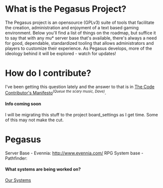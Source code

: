 # What is the Pegasus Project?

The Pegasus project is an opensource (GPLv3) suite of tools that facilitate the creation, administration and enjoyment of a text based gaming environment.  Below you'll find a list of things on the roadmap, but suffice it to say that with any mu* server base that's available, there's always a need for good, dependable, standardized tooling that allows administrators and players to customize their experience.  As Pegasus develops, more of the ideology behind it will be explored - watch for updates!

# How do I contribute?

I've been getting this question lately and the answer to that is in [The Code Contributor's Manifesto](https://github.com/taladan/Pegasus/wiki/Contribute)<sup>_(Queue the scary music, Dave)_</sup>.


#### Info coming soon

I will be migrating this stuff to the project board_settings as I get time.
Some of this may not make the cut.


# Pegasus
Server Base             - Evennia: http://www.evennia.com/
RPG System base         - Pathfinder: 


#### What systems are being worked on?

[Our Systems](systems.md)

